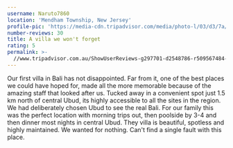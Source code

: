 ```yaml
---
username: Naruto7860
location: 'Mendham Township, New Jersey'
profile-pic: 'https://media-cdn.tripadvisor.com/media/photo-l/03/d3/7a/96/naruto7860.jpg'
number-reviews: 30
title: A villa we won't forget
rating: 5
permalink: >-
  //www.tripadvisor.com.au/ShowUserReviews-g297701-d2548786-r509567484-Villa_Sancita-Ubud_Bali.html
---
```


Our first villa in Bali has not disappointed. Far from it, one of the best places we could have hoped for, made all the more memorable because of the amazing staff that looked after us. Tucked away in a convenient spot just 1.5 km north of central Ubud, its highly accessible to all the sites in the region. We had deliberately chosen Ubud to see the real Bali. For our family this was the perfect location with morning trips out, then poolside by 3-4 and then dinner most nights in central Ubud. They villa is beautiful, spotless and highly maintained. We wanted for nothing. Can't find a single fault with this place.